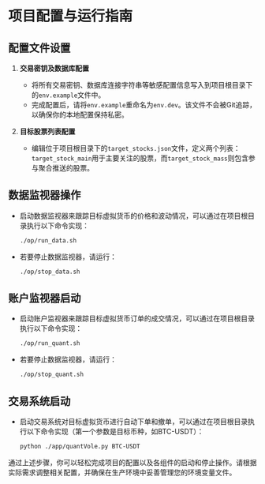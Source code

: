# 项目配置与运行指南

## 配置文件设置

1. **交易密钥及数据库配置**
   
   - 将所有交易密钥、数据库连接字符串等敏感配置信息写入到项目根目录下的`env.example`文件中。
   - 完成配置后，请将`env.example`重命名为`env.dev`。该文件不会被Git追踪，以确保你的本地配置保持私密。

2. **目标股票列表配置**

   - 编辑位于项目根目录下的`target_stocks.json`文件，定义两个列表：`target_stock_main`用于主要关注的股票，而`target_stock_mass`则包含参与聚合推送的股票。

## 数据监视器操作

- 启动数据监视器来跟踪目标虚拟货币的价格和波动情况，可以通过在项目根目录执行以下命令实现：
  ```bash
  ./op/run_data.sh
  ```
  
- 若要停止数据监视器，请运行：
  ```bash
  ./op/stop_data.sh
  ```

## 账户监视器启动

- 启动账户监视器来跟踪目标虚拟货币订单的成交情况，可以通过在项目根目录执行以下命令实现：
  ```bash
  ./op/run_quant.sh
  ```
  
- 若要停止数据监视器，请运行：
  ```bash
  ./op/stop_quant.sh
  ```

## 交易系统启动

- 启动交易系统对目标虚拟货币进行自动下单和撤单，可以通过在项目根目录执行以下命令实现（第一个参数是目标币种，如BTC-USDT）：
  ```bash
  python ./app/quantVole.py BTC-USDT
  ```


通过上述步骤，你可以轻松完成项目的配置以及各组件的启动和停止操作。请根据实际需求调整相关配置，并确保在生产环境中妥善管理您的环境变量文件。
